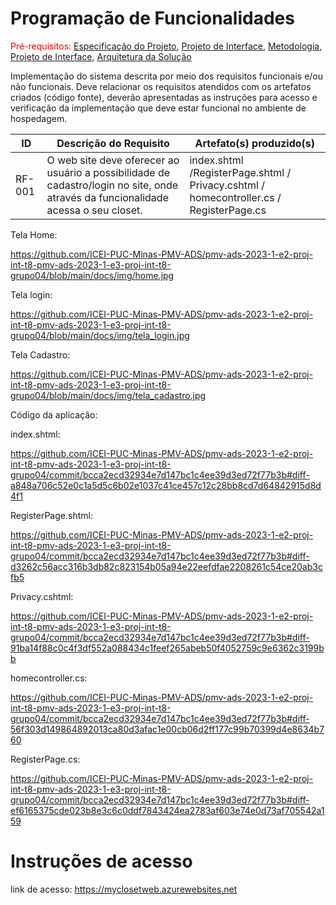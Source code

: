 # Programação de Funcionalidades

<span style="color:red">Pré-requisitos: <a href="2-Especificação do Projeto.md"> Especificação do Projeto</a></span>, <a href="3-Projeto de Interface.md"> Projeto de Interface</a>, <a href="4-Metodologia.md"> Metodologia</a>, <a href="3-Projeto de Interface.md"> Projeto de Interface</a>, <a href="5-Arquitetura da Solução.md"> Arquitetura da Solução</a>

Implementação do sistema descrita por meio dos requisitos funcionais e/ou não funcionais. Deve relacionar os requisitos atendidos com os artefatos criados (código fonte), deverão apresentadas as instruções para acesso e verificação da implementação que deve estar funcional no ambiente de hospedagem.

|ID    | Descrição do Requisito  | Artefato(s) produzido(s) |
|------|-----------------------------------------|----|
|RF-001|O web site deve oferecer ao usuário a possibilidade de cadastro/login no site, onde através da funcionalidade acessa o seu closet.  | index.shtml /RegisterPage.shtml / Privacy.cshtml / homecontroller.cs / RegisterPage.cs | 

Tela Home:

https://github.com/ICEI-PUC-Minas-PMV-ADS/pmv-ads-2023-1-e2-proj-int-t8-pmv-ads-2023-1-e3-proj-int-t8-grupo04/blob/main/docs/img/home.jpg

Tela login:

https://github.com/ICEI-PUC-Minas-PMV-ADS/pmv-ads-2023-1-e2-proj-int-t8-pmv-ads-2023-1-e3-proj-int-t8-grupo04/blob/main/docs/img/tela_login.jpg

Tela Cadastro:

https://github.com/ICEI-PUC-Minas-PMV-ADS/pmv-ads-2023-1-e2-proj-int-t8-pmv-ads-2023-1-e3-proj-int-t8-grupo04/blob/main/docs/img/tela_cadastro.jpg

Código da aplicação:

index.shtml:

https://github.com/ICEI-PUC-Minas-PMV-ADS/pmv-ads-2023-1-e2-proj-int-t8-pmv-ads-2023-1-e3-proj-int-t8-grupo04/commit/bcca2ecd32934e7d147bc1c4ee39d3ed72f77b3b#diff-a848a706c52e0c1a5d5c6b02e1037c41ce457c12c28bb8cd7d64842915d8d4f1

RegisterPage.shtml:

https://github.com/ICEI-PUC-Minas-PMV-ADS/pmv-ads-2023-1-e2-proj-int-t8-pmv-ads-2023-1-e3-proj-int-t8-grupo04/commit/bcca2ecd32934e7d147bc1c4ee39d3ed72f77b3b#diff-d3262c56acc316b3db82c823154b05a94e22eefdfae2208261c54ce20ab3cfb5

Privacy.cshtml:

https://github.com/ICEI-PUC-Minas-PMV-ADS/pmv-ads-2023-1-e2-proj-int-t8-pmv-ads-2023-1-e3-proj-int-t8-grupo04/commit/bcca2ecd32934e7d147bc1c4ee39d3ed72f77b3b#diff-91ba14f88c0c4f3df552a088434c1feef265abeb50f4052759c9e6362c3199bb


homecontroller.cs:

https://github.com/ICEI-PUC-Minas-PMV-ADS/pmv-ads-2023-1-e2-proj-int-t8-pmv-ads-2023-1-e3-proj-int-t8-grupo04/commit/bcca2ecd32934e7d147bc1c4ee39d3ed72f77b3b#diff-56f303d149864892013ca80d3afac1e00cb06d2ff177c99b70399d4e8634b760

RegisterPage.cs:

https://github.com/ICEI-PUC-Minas-PMV-ADS/pmv-ads-2023-1-e2-proj-int-t8-pmv-ads-2023-1-e3-proj-int-t8-grupo04/commit/bcca2ecd32934e7d147bc1c4ee39d3ed72f77b3b#diff-ef6165375cde023b8e3c6c0ddf7843424ea2783af603e74e0d73af705542a159

# Instruções de acesso

link de acesso: https://myclosetweb.azurewebsites.net


